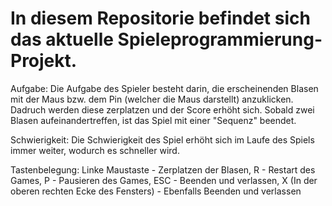 # In diesem Repositorie befindet sich das aktuelle Spieleprogrammierung-Projekt.

Aufgabe: Die Aufgabe des Spieler besteht darin, die erscheinenden Blasen mit der Maus bzw. dem Pin (welcher die Maus darstellt) anzuklicken. Dadruch werden diese zerplatzen und der Score erhöht sich. Sobald zwei Blasen aufeinandertreffen, ist das Spiel mit einer "Sequenz" beendet.

Schwierigkeit: Die Schwierigkeit des Spiel erhöht sich im Laufe des Spiels immer weiter, wodurch es schneller wird.

Tastenbelegung: Linke Maustaste - Zerplatzen der Blasen, R - Restart des Games, P - Pausieren des Games, ESC - Beenden und verlassen, X (In der oberen rechten Ecke des Fensters) - Ebenfalls Beenden und verlassen

